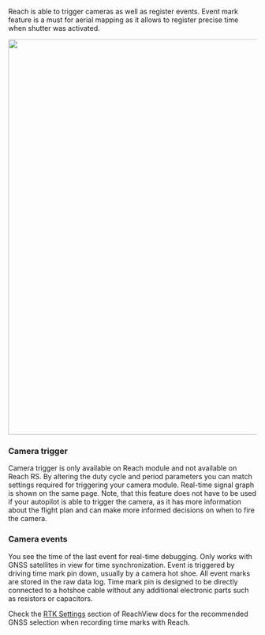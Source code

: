 Reach is able to trigger cameras as well as register events. Event mark feature is a must for aerial mapping as it allows to register precise time when shutter was activated.

<p style="text-align:center" ><img src="../img/reachview/camera_control/camera.png" style="width: 800px;" /></p>

### Camera trigger
Camera trigger is only available on Reach module and not available on Reach RS. By altering the duty cycle and period parameters you can match settings required for triggering your camera module. Real-time signal graph is shown on the same page. Note, that this feature does not have to be used if your autopilot is able to trigger the camera, as it has more information about the flight plan and can make more informed decisions on when to fire the camera. 

### Camera events
You see the time of the last event for real-time debugging. Only works with GNSS satellites in view for time synchronization. Event is triggered by driving time mark pin down, usually by a camera hot shoe. All event marks are stored in the raw data log. Time mark pin is designed to be directly connected to a hotshoe cable without any additional electronic parts such as resistors or capacitors. 

Check the [RTK Settings](/common/reachview/rtk-settings/#gnss-selection-for-time-marks-logging) section of ReachView docs for the recommended GNSS selection when recording time marks with Reach.

